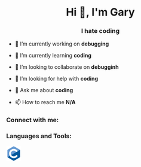 <h1 align="center">Hi 👋, I'm Gary</h1>
<h3 align="center">I hate coding</h3>

- 🔭 I’m currently working on **debugging**

- 🌱 I’m currently learning **coding**

- 👯 I’m looking to collaborate on **debugginh**

- 🤝 I’m looking for help with **coding**

- 💬 Ask me about **coding**

- 📫 How to reach me **N/A**

<h3 align="left">Connect with me:</h3>
<p align="left">
</p>

<h3 align="left">Languages and Tools:</h3>
<p align="left"> <a href="https://www.cprogramming.com/" target="_blank" rel="noreferrer"> <img src="https://raw.githubusercontent.com/devicons/devicon/master/icons/c/c-original.svg" alt="c" width="40" height="40"/> </a> </p>
